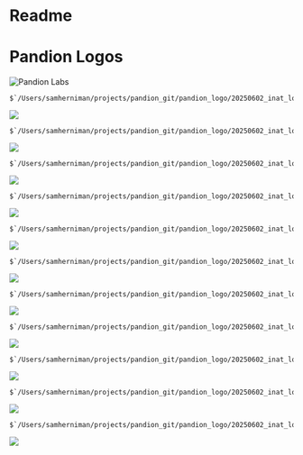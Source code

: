 # Readme


# Pandion Logos

![Pandion Labs](20250602_inat_logo/pandion_logo_5.png)

    $`/Users/samherniman/projects/pandion_git/pandion_logo/20250602_inat_logo/pandion.png`

![](README_files/figure-commonmark/unnamed-chunk-1-1.png)


    $`/Users/samherniman/projects/pandion_git/pandion_logo/20250602_inat_logo/pandion_logo.png`

![](README_files/figure-commonmark/unnamed-chunk-1-2.png)


    $`/Users/samherniman/projects/pandion_git/pandion_logo/20250602_inat_logo/pandion_logo_2.png`

![](README_files/figure-commonmark/unnamed-chunk-1-3.png)


    $`/Users/samherniman/projects/pandion_git/pandion_logo/20250602_inat_logo/pandion_logo_3.png`

![](README_files/figure-commonmark/unnamed-chunk-1-4.png)


    $`/Users/samherniman/projects/pandion_git/pandion_logo/20250602_inat_logo/pandion_logo_3_unclipped.png`

![](README_files/figure-commonmark/unnamed-chunk-1-5.png)


    $`/Users/samherniman/projects/pandion_git/pandion_logo/20250602_inat_logo/pandion_logo_4.png`

![](README_files/figure-commonmark/unnamed-chunk-1-6.png)


    $`/Users/samherniman/projects/pandion_git/pandion_logo/20250602_inat_logo/pandion_logo_5.png`

![](README_files/figure-commonmark/unnamed-chunk-1-7.png)


    $`/Users/samherniman/projects/pandion_git/pandion_logo/20250602_inat_logo/pandion_logo_colour_01.png`

![](README_files/figure-commonmark/unnamed-chunk-1-8.png)


    $`/Users/samherniman/projects/pandion_git/pandion_logo/20250602_inat_logo/pandion_logo_colour_small.png`

![](README_files/figure-commonmark/unnamed-chunk-1-9.png)


    $`/Users/samherniman/projects/pandion_git/pandion_logo/20250602_inat_logo/pandion_outline.png`

![](README_files/figure-commonmark/unnamed-chunk-1-10.png)


    $`/Users/samherniman/projects/pandion_git/pandion_logo/20250602_inat_logo/pandion_pride.png`

![](README_files/figure-commonmark/unnamed-chunk-1-11.png)
